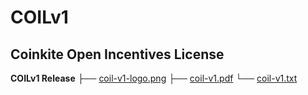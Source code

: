 # COILv1
## Coinkite Open Incentives License

**COILv1 Release**
├── [coil-v1-logo.png](/coil-v1-logo.png)
├── [coil-v1.pdf](/coil-v1.pdf)
└── [coil-v1.txt](/coil-v1.txt)
